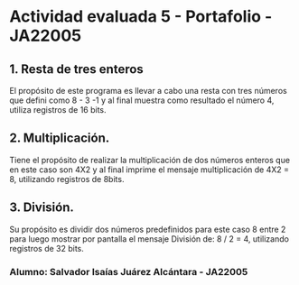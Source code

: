 # Actividad evaluada 5 - Portafolio - JA22005

## 1. Resta de tres enteros 
El propósito de este programa es llevar a cabo una resta con tres números que defini como 8 - 3 -1  y al final muestra como resultado el número 4, utiliza registros de 16 bits.

## 2. Multiplicación. 
Tiene el propósito de realizar la multiplicación de dos números enteros que en este caso son 4X2 y al final imprime el mensaje multiplicación de 4X2 = 8, utilizando registros de 8bits.

## 3. División. 
Su propósito es dividir dos números predefinidos para este caso 8 entre 2 para luego mostrar por pantalla el mensaje División de: 8 / 2 = 4, utilizando registros de 32 bits.

### Alumno: Salvador Isaías Juárez Alcántara - JA22005

